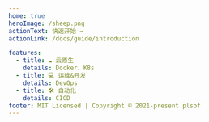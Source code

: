 ```yaml
---
home: true
heroImage: /sheep.png
actionText: 快速开始 →
actionLink: /docs/guide/introduction

features:
  - title: ☁️ 云原生
    details: Docker、K8s
  - title: 💻 运维&开发
    details: DevOps
  - title: 🛠️ 自动化
    details: CICD
footer: MIT Licensed | Copyright © 2021-present plsof
---
```

